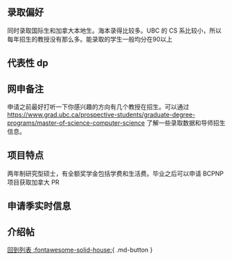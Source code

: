## 录取偏好

同时录取国际生和加拿大本地生。海本录得比较多。UBC 的 CS 系比较小，所以每年招生的教授没有那么多。能录取的学生一般均分在90以上

## 代表性 dp

## 网申备注

申请之前最好打听一下你感兴趣的方向有几个教授在招生。可以通过 https://www.grad.ubc.ca/prospective-students/graduate-degree-programs/master-of-science-computer-science 了解一些录取数据和导师招生信息。

## 项目特点

两年制研究型硕士，有全额奖学金包括学费和生活费。毕业之后可以申请 BCPNP 项目获取加拿大 PR

## 申请季实时信息

## 介绍帖

[回到列表 :fontawesome-solid-house:](grade.md){ .md-button }
